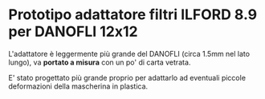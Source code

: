 # Prototipo adattatore filtri ILFORD 8.9 per DANOFLI 12x12

L'adattatore è leggermente più grande del DANOFLI
(circa 1.5mm nel lato lungo), va **portato a misura**
con un po' di carta vetrata.

E' stato progettato più grande proprio per adattarlo
ad eventuali piccole deformazioni della mascherina in
plastica.

